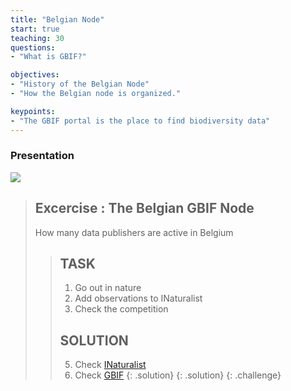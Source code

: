 ```yaml
---
title: "Belgian Node"
start: true
teaching: 30
questions:
- "What is GBIF?"

objectives:
- "History of the Belgian Node"
- "How the Belgian node is organized."

keypoints:
- "The GBIF portal is the place to find biodiversity data"
---
```


### Presentation

<a href="https://docs.google.com/presentation/d/1M9VWVUgmBFdlk7ZQkA-sO3qxkoTTx6fKzV-jZNzEF9Y/edit?usp=sharing">
    <img src="{{ '/assets/img/gbif_belgium.PNG' | relative_url }}">
  </a>

> ## Excercise : The Belgian GBIF Node
> 
> How many data publishers are active in Belgium
>    
> > ## TASK
> > 1. Go out in nature
> > 2. Add observations to INaturalist
> > 3. Check the competition
> >
> > ## SOLUTION
> > 5. Check [INaturalist](https://www.inaturalist.org/observations?nelat=46.5550204&nelng=19.4473767&place_id=any&subview=map&swlat=42.3385087&swlng=13.3649)
> > 6. Check [GBIF](https://www.gbif.org/occurrence/search?country=HR&publishing_org=28eb1a3f-1c15-4a95-931a-4af90ecb574d&occurrence_status=present)
> {: .solution}
> {: .solution}
{: .challenge}

